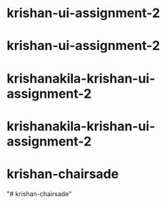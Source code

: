 # krishan-ui-assignment-2
# krishan-ui-assignment-2
# krishanakila-krishan-ui-assignment-2
# krishanakila-krishan-ui-assignment-2
# krishan-chairsade
"# krishan-chairsade" 
